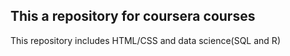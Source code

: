 ## This a repository for coursera courses 
This repository includes HTML/CSS and data science(SQL and R)
